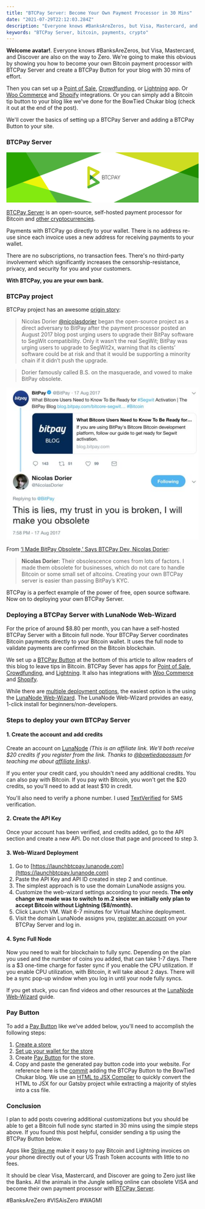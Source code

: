 ```yaml
---
title: "BTCPay Server: Become Your Own Payment Processor in 30 Mins"
date: "2021-07-29T22:12:03.284Z"
description: "Everyone knows #BanksAreZeros, but Visa, Mastercard, and Discover are also on the way to Zero.  We're going to make this obvious by showing the BowTied Jungle how to become your own Bitcoin payment processor using BTCPay Server with 30 mins of effort."
keywords: "BTCPay Server, bitcoin, payments, crypto"
---
```


**Welcome avatar!**. Everyone knows #BanksAreZeros, but Visa, Mastercard, and Discover are also on the way to Zero.  We're going to make this obvious by showing you how to become your own Bitcoin payment processor with BTCPay Server and create a BTCPay Button for your blog with 30 mins of effort.

Then you can set up a [Point of Sale](https://docs.btcpayserver.org/Apps/#point-of-sale-app), [Crowdfunding](https://docs.btcpayserver.org/Apps/#crowdfunding-app), or [Lightning](https://docs.btcpayserver.org/Apps/#lightning-network-apps-lapps) app. Or [Woo Commerce](https://docs.btcpayserver.org/WooCommerce/) and [Shopify](https://docs.btcpayserver.org/Shopify/) integrations. Or you can simply add a Bitcoin tip button to your blog like we've done for the BowTied Chukar blog (check it out at the end of the post).

We'll cover the basics of setting up a BTCPay Server and adding a BTCPay Button to your site.

### BTCPay Server

![BTCPay_logo](./btcpay_logo.png)

[BTCPay Server](https://btcpayserver.org/) is an open-source, self-hosted payment processor for Bitcoin and [other cryptocurrencies](https://docs.btcpayserver.org/FAQ/FAQ-Altcoin/#which-coins-does-btcpay-server-support).

Payments with BTCPay go directly to your wallet. There is no address re-use since each invoice uses a new address for receiving payments to your wallet.

There are no subscriptions, no transaction fees. There's no third-party involvement which significantly increases the censorship-resistance, privacy, and security for you and your customers.

**With BTCPay, you are your own bank.**

### BTCPay project

BTCPay project has an awesome [origin story](https://bitcoinmagazine.com/technical/btcpay-server-is-bitcoins-open-source-unicorn):

> Nicolas Dorier [@nicolasdorier](https://twitter.com/nicolasdorier) began the open-source project as a direct adversary to BitPay after the payment processor posted an August 2017 blog post urging users to upgrade their BitPay software to SegWit compatibility. Only it wasn’t the real SegWit; BitPay was urging users to upgrade to SegWit2x, warning that its clients’ software could be at risk and that it would be supporting a minority chain if it didn’t push the upgrade.

> Dorier famously called B.S. on the masquerade, and vowed to make BitPay obsolete.

![Tweet](./tweet.jpg)

From [‘I Made BitPay Obsolete,’ Says BTCPay Dev, Nicolas Dorier](https://thebitcoinnews.com/i-made-bitpay-obsolete-says-btcpay-dev-nicolas-dorier/):

> **Nicolas Dorier:** Their obsolescence comes from lots of factors. I made them obsolete for businesses, which do not care to handle Bitcoin or some small set of altcoins. Creating your own BTCPay server is easier than passing BitPay’s KYC.

BTCPay is a perfect example of the power of free, open source software.  Now on
to deploying your own BTCPay Server.


### Deploying a BTCPay Server with LunaNode Web-Wizard

For the price of around $8.80 per month, you can have a self-hosted BTCPay Server with a Bitcoin full node.  Your BTCPay Server coordinates Bitcoin payments directly to your Bitcoin wallet.  It uses the full node to validate payments are confirmed on the Bitcoin blockchain.

We set up a [BTCPay Button](https://docs.btcpayserver.org/Apps/#payment-button) at the bottom of this article to allow readers of this blog to leave tips in Bitcoin.  BTCPay Sever has apps for [Point of Sale](https://docs.btcpayserver.org/Apps/#point-of-sale-app), [Crowdfunding](https://docs.btcpayserver.org/Apps/#crowdfunding-app), and [Lightning](https://docs.btcpayserver.org/Apps/#lightning-network-apps-lapps). It also has integrations with [Woo Commerce](https://docs.btcpayserver.org/WooCommerce/) and [Shopify](https://docs.btcpayserver.org/Shopify/).

While there are [multiple deployment options](https://docs.btcpayserver.org/Deployment/), the easiest option is the using the [LunaNode Web-Wizard](https://docs.btcpayserver.org/LunaNodeWebDeployment/).  The LunaNode Web-Wizard provides an easy, 1-click install for beginners/non-developers.

### Steps to deploy your own BTCPay Server

#### 1. Create the account and add credits

Create an account on [LunaNode](https://www.lunanode.com/?r=17252) *(This is an affiliate link.  We'll both receive $20 credits if you register from the link.  Thanks to [@bowtiedopossum](https://twitter.com/bowtiedopossum) for teaching me about [affiliate links](https://bowtiedopossum.substack.com/p/affiliate-marketing-part-1))*.

If you enter your credit card, you shouldn't need any additional credits.  You can also pay with Bitcoin.  If you pay with Bitcoin, you won't get the $20 credits, so you'll need to add at least $10 in credit.

You'll also need to verify a phone number.  I used [TextVerified](https://www.textverified.com/) for SMS verification.

#### 2. Create the API Key

Once your account has been verified, and credits added, go to the API section and create a new API. Do not close that page and proceed to step 3.

#### 3. Web-Wizard Deployment

1. Go to [https://launchbtcpay.lunanode.com](https://launchbtcpay.lunanode.com)
2. Paste the API Key and API ID created in step 2 and continue.
3. The simplest approach is to use the domain LunaNode assigns you.
4. Customize the web-wizard settings according to your needs.  **The only change we made was to switch to m.2 since we initially only plan to accept Bitcoin without Lightning ($8/month).**
5. Click Launch VM. Wait 6-7 minutes for Virtual Machine deployment.
6. Visit the domain LunaNode assigns you, [register an account](https://docs.btcpayserver.org/RegisterAccount/) on your BTCPay Server and log in.

#### 4. Sync Full Node

Now you need to wait for blockchain to fully sync. Depending on the plan you used and the number of coins you added, that can take 1-7 days. There is a $3 one-time charge for faster sync if you enable the CPU utilization. If you enable CPU utilization, with Bitcoin, it will take about 2 days. There will be a sync pop-up window when you log in until your node fully syncs.

If you get stuck, you can find videos and other resources at the [LunaNode Web-Wizard](https://docs.btcpayserver.org/LunaNodeWebDeployment/) guide.

### Pay Button

To add a [Pay Button](https://docs.btcpayserver.org/Apps/#payment-button) like we’ve added below, you'll need to accomplish the following steps:
1. [Create a store](https://docs.btcpayserver.org/CreateStore/)
2. [Set up your wallet for the store](https://docs.btcpayserver.org/WalletSetup/)
3. Create [Pay Button](https://docs.btcpayserver.org/Apps/#payment-button) for the store.
4. Copy and paste the generated pay button code into your website.  For reference here is the [commit](https://github.com/bowtiedchukar/bowtiedchukar-blog/commit/306625b278126347200937df14ce53f5b9f75806) adding the BTCPay Button to the BowTied Chukar blog.  We use an [HTML to JSX Compiler](https://magic.reactjs.net/htmltojsx.htm) to quickly convert the HTML to JSX for our Gatsby project while extracting a majority of styles into a css file.

### Conclusion

I plan to add posts covering additional customizations but you should be able to get a Bitcoin full node sync started in 30 mins using the simple steps above.  If you found this post helpful, consider sending a tip using the BTCPay Button below.

Apps like [Strike.me](https://strike.me/) make it easy to pay Bitcoin and Lightning invoices on your phone directly out of your US Trash Token accounts with little to no fees.

It should be clear Visa, Mastercard, and Discover are going to Zero just like the Banks.  All the animals in the Jungle selling online can obsolete VISA and become their own payment processor with [BTCPay Server](https://btcpayserver.org/).

#BanksAreZero #VISAisZero #WAGMI
